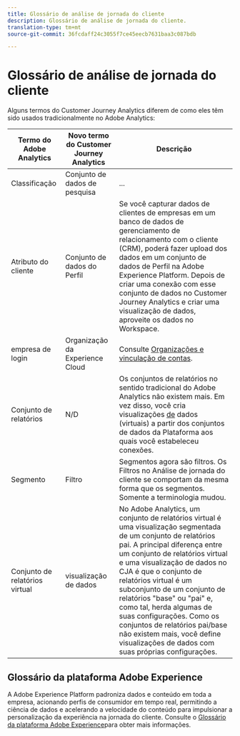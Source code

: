 ```yaml
---
title: Glossário de análise de jornada do cliente
description: Glossário de análise de jornada do cliente.
translation-type: tm+mt
source-git-commit: 36fcdaff24c3055f7ce45eecb7631baa3c087bdb

---
```



# Glossário de análise de jornada do cliente

Alguns termos do Customer Journey Analytics diferem de como eles têm sido usados tradicionalmente no Adobe Analytics:

| Termo do Adobe Analytics | Novo termo do Customer Journey Analytics | Descrição |
|---|---|---|
| Classificação | Conjunto de dados de pesquisa | ... |
| Atributo do cliente | Conjunto de dados do Perfil | Se você capturar dados de clientes de empresas em um banco de dados de gerenciamento de relacionamento com o cliente (CRM), poderá fazer upload dos dados em um conjunto de dados de Perfil na Adobe Experience Platform. Depois de criar uma conexão com esse conjunto de dados no Customer Journey Analytics e criar uma visualização de dados, aproveite os dados no Workspace. |
| empresa de login | Organização da Experience Cloud | Consulte [Organizações e vinculação de contas](https://docs.adobe.com/content/help/en/core-services/interface/manage-users-and-products/organizations.html#topic_C31CB834F109465A82ED57FF0563B3F1). |
| Conjunto de relatórios | N/D | Os conjuntos de relatórios no sentido tradicional do Adobe Analytics não existem mais. Em vez disso, você cria visualizações [de](/help/data-views/create-dataview.md) dados (virtuais) a partir dos conjuntos de dados da Plataforma aos quais você estabeleceu conexões. |
| Segmento | Filtro | Segmentos agora são filtros. Os Filtros no Análise de jornada do cliente se comportam da mesma forma que os segmentos. Somente a terminologia mudou. |
| Conjunto de relatórios virtual | visualização de dados | No Adobe Analytics, um conjunto de relatórios virtual é uma visualização segmentada de um conjunto de relatórios pai. A principal diferença entre um conjunto de relatórios virtual e uma visualização de dados no CJA é que o conjunto de relatórios virtual é um subconjunto de um conjunto de relatórios &quot;base&quot; ou &quot;pai&quot; e, como tal, herda algumas de suas configurações. Como os conjuntos de relatórios pai/base não existem mais, você define visualizações de dados com suas próprias configurações. |

## Glossário da plataforma Adobe Experience

A Adobe Experience Platform padroniza dados e conteúdo em toda a empresa, acionando perfis de consumidor em tempo real, permitindo a ciência de dados e acelerando a velocidade do conteúdo para impulsionar a personalização da experiência na jornada do cliente.
Consulte o [Glossário da plataforma Adobe Experience](https://www.adobe.io/apis/experienceplatform/home/services/acp-glossary.html)para obter mais informações.
